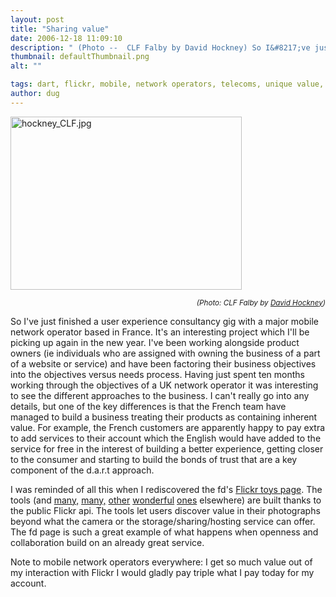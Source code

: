 ```yaml
---
layout: post
title: "Sharing value"
date: 2006-12-18 11:09:10
description: " (Photo --  CLF Falby by David Hockney) So I&#8217;ve just finished a user experience consultancy gig with a major mobile network operator based in France. It&#8217;s an interesting project which I&#8217;ll be picking up again in the new year. I&#8217;ve&#8230;"
thumbnail: defaultThumbnail.png
alt: ""

tags: dart, flickr, mobile, network operators, telecoms, unique value, value, value co-creation
author: dug
---
```


<a href="http://www.donkeyontheedge.com/i/hockney_CLF.jpg"><img alt="hockney_CLF.jpg" src="http://www.donkeyontheedge.com/i/hockney_CLF-thumb.jpg" width="370" height="277" /></a>
<p style="margin-top:0;text-align:right"><small><i>(Photo: <span class="caps">CLF</span> Falby by <a href="http://bighugelabs.com/flickr/hockney.php">David Hockney</a>)</i></small></p>

<p>So I've just finished a user experience consultancy gig with a major mobile network operator based in France. It's an interesting project which I'll be picking up again in the new year. I've been working alongside product owners (ie individuals who are assigned with owning the business of a part of a website or service) and have been factoring their business objectives into the objectives versus needs process. Having just spent ten months working through the objectives of a UK network operator it was interesting to see the different approaches to the business. I can't really go into any details, but one of the key differences is that the French team have managed to build a business treating their products as containing inherent value. For example, the French customers are apparently happy to pay extra to add services to their account which the English would have added to the service for free in the interest of building a better experience, getting closer to the consumer and starting to build the bonds of trust that are a key component of the <a name title="dialogue, access, risk, transparency">d.a.r.t</a> approach.</p>

<p>I was reminded of all this when I rediscovered the fd's <a title="fd's Flickr Toys" href="http://bighugelabs.com/flickr/">Flickr toys page</a>. The tools (and <a href="http://zonetag.research.yahoo.com/">many,</a> <a href="http://incubator.quasimondo.com/flash/flickeur.php">many,</a> <a href="http://www.spahk.com/pc/">other</a> <a href="http://labs.systemone.at/retrievr/">wonderful</a> <a href="http://kelvinluck.com/assets/flickr_api/0.5/interesting4.php">ones</a> elsewhere) are built thanks to the public Flickr api. The tools let users discover value in their photographs beyond what the camera or the storage/sharing/hosting service can offer. The fd page is such a great example of what happens when openness and collaboration build on an already great service.</p>

<p>Note to mobile network operators everywhere: I get so much value out of my interaction with Flickr I would gladly pay triple what I pay today for my account.</p>
